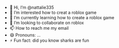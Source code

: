- 👋 Hi, I’m @nattalie335
- 👀 I’m interested how to creat a roblox game 
- 🌱 I’m currently learning how to create a roblox game
- 💞️ I’m looking to collaborate on roblox
- 📫 How to reach me my email
- 😄 Pronouns: ...
- ⚡ Fun fact: did you know sharks are fun

<!---
nattalie335/nattalie335 is a ✨ special ✨ repository because its `README.md` (this file) appears on your GitHub profile.
You can click the Preview link to take a look at your changes.
--->

